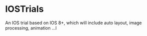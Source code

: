 # IOSTrials
An IOS trial based on IOS 8+, which will include auto layout, image processing, animation ...l
